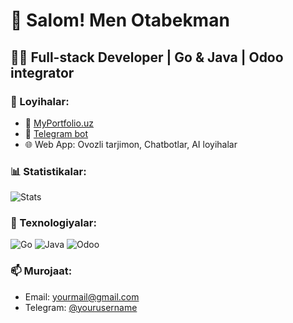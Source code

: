 # 👋 Salom! Men Otabekman
## 🧑‍💻 Full-stack Developer | Go & Java | Odoo integrator

### 💼 Loyihalar:
- 🔗 [MyPortfolio.uz](https://codot-team.com)
- 🤖 [Telegram bot](https://t.me/nimadir_321)
- 🌐 Web App: Ovozli tarjimon, Chatbotlar, AI loyihalar

### 📊 Statistikalar:
![Stats](https://github-readme-stats.vercel.app/api?username=codot-team&show_icons=true&theme=dark)

### 🧰 Texnologiyalar:
![Go](https://img.shields.io/badge/Go-00ADD8?style=for-the-badge&logo=go&logoColor=white)
![Java](https://img.shields.io/badge/Java-ED8B00?style=for-the-badge&logo=java&logoColor=white)
![Odoo](https://img.shields.io/badge/Odoo-714B67?style=for-the-badge&logo=odoo&logoColor=white)

### 📫 Murojaat:
- Email: yourmail@gmail.com
- Telegram: [@yourusername](https://t.me/nimadir_321)
